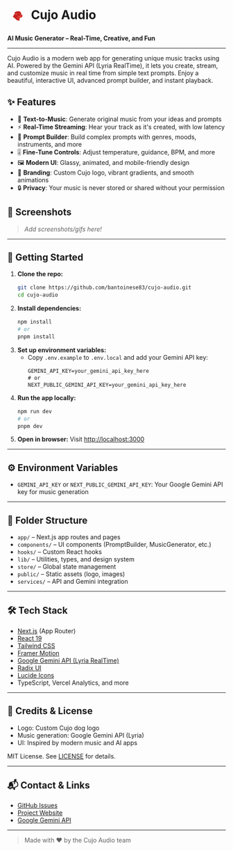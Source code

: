 # <img src="/public/images/cujo-dog-logo.png" alt="Cujo Audio Logo" width="48" style="vertical-align:middle;"/> Cujo Audio

**AI Music Generator – Real-Time, Creative, and Fun**

---

Cujo Audio is a modern web app for generating unique music tracks using AI. Powered by the Gemini API (Lyria RealTime), it lets you create, stream, and customize music in real time from simple text prompts. Enjoy a beautiful, interactive UI, advanced prompt builder, and instant playback.

## ✨ Features

- 🎵 **Text-to-Music**: Generate original music from your ideas and prompts
- ⚡ **Real-Time Streaming**: Hear your track as it's created, with low latency
- 🧠 **Prompt Builder**: Build complex prompts with genres, moods, instruments, and more
- 🎚️ **Fine-Tune Controls**: Adjust temperature, guidance, BPM, and more
- 🖼️ **Modern UI**: Glassy, animated, and mobile-friendly design
- 🦴 **Branding**: Custom Cujo logo, vibrant gradients, and smooth animations
- 🔒 **Privacy**: Your music is never stored or shared without your permission

## 📸 Screenshots

> _Add screenshots/gifs here!_

---

## 🚀 Getting Started

1. **Clone the repo:**
   ```bash
   git clone https://github.com/bantoinese83/cujo-audio.git
   cd cujo-audio
   ```
2. **Install dependencies:**
   ```bash
   npm install
   # or
   pnpm install
   ```
3. **Set up environment variables:**
   - Copy `.env.example` to `.env.local` and add your Gemini API key:
     ```env
     GEMINI_API_KEY=your_gemini_api_key_here
     # or
     NEXT_PUBLIC_GEMINI_API_KEY=your_gemini_api_key_here
     ```
4. **Run the app locally:**
   ```bash
   npm run dev
   # or
   pnpm dev
   ```
5. **Open in browser:**
   Visit [http://localhost:3000](http://localhost:3000)

---

## ⚙️ Environment Variables

- `GEMINI_API_KEY` or `NEXT_PUBLIC_GEMINI_API_KEY`: Your Google Gemini API key for music generation

---

## 📁 Folder Structure

- `app/` – Next.js app routes and pages
- `components/` – UI components (PromptBuilder, MusicGenerator, etc.)
- `hooks/` – Custom React hooks
- `lib/` – Utilities, types, and design system
- `store/` – Global state management
- `public/` – Static assets (logo, images)
- `services/` – API and Gemini integration

---

## 🛠️ Tech Stack

- [Next.js](https://nextjs.org/) (App Router)
- [React 19](https://react.dev/)
- [Tailwind CSS](https://tailwindcss.com/)
- [Framer Motion](https://www.framer.com/motion/)
- [Google Gemini API (Lyria RealTime)](https://ai.google.dev/)
- [Radix UI](https://www.radix-ui.com/)
- [Lucide Icons](https://lucide.dev/)
- TypeScript, Vercel Analytics, and more

---

## 🙏 Credits & License

- Logo: Custom Cujo dog logo
- Music generation: Google Gemini API (Lyria)
- UI: Inspired by modern music and AI apps

MIT License. See [LICENSE](LICENSE) for details.

---

## 📬 Contact & Links

- [GitHub Issues](https://github.com/your-username/cujo-audio/issues)
- [Project Website](https://cujo-audio.vercel.app/)
- [Google Gemini API](https://ai.google.dev/)
---
> Made with ❤️ by the Cujo Audio team 